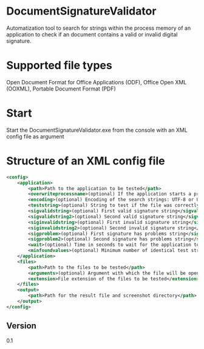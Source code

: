 # DocumentSignatureValidator
Automatization tool to search for strings within the process memory of an application to check if an document contains a valid or invalid digital signature.

# Supported file types
Open Document Format for Office Applications (ODF), Office Open XML (OOXML), Portable Document Format (PDF)

# Start
Start the DocumentSignatureValidator.exe from the console with an XML config file as argument

# Structure of an XML config file
```xml
<config>
	<application>
		<path>Path to the application to be tested</path>
		<overwriteprocessname>(optional) If the application starts a process whose name does not match the name of the .exe file</overwriteprocessname>
		<encoding>(optional) Encoding of the search strings: UTF-8 or UTF-16. Default: UTF-16</encoding>
		<teststring>(optional) String to test if the file was correctly loaded</teststring>
		<sigvalidstring>(optional) First valid signature string</sigvalidstring>
		<sigvalidstring2>(optional) Second valid signature string</sigvalidstring2>
		<siginvalidstring>(optional) First invalid signature string</siginvalidstring>
		<siginvalidstring2>(optional) Second invalid signature string</siginvalidstring2>
		<sigproblem>(optional) First signature has problems string</sigproblem>
		<sigproblem2>(optional) Second signature has problems string</sigproblem2>
		<wait>(optional) Time in seconds to wait for the application to load completely</wait>
		<minfoundvalues>(optional) Minimum number of identical test strings found for the search to be considered successful</minfoundvalues>
	</application>
	<files>
		<path>Path to the files to be tested</path>
		<arguments>(optional) Argument with which the file will be opened</arguments>
		<extension>File extension of the files to be tested</extension>
	</files>
	<output>
		<path>Path for the result file and screenshot directory</path>
	</output>
</config>
```

## Version
0.1
